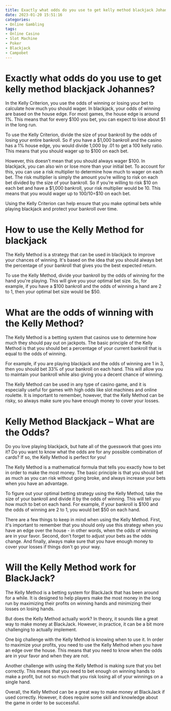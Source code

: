 ```yaml
---
title: Exactly what odds do you use to get kelly method blackjack Johannes
date: 2023-01-20 15:51:16
categories:
- Online Gambling
tags:
- Online Casino
- Slot Machine
- Poker
- Blackjack
- Campobet
---
```



#  Exactly what odds do you use to get kelly method blackjack Johannes?

In the Kelly Criterion, you use the odds of winning or losing your bet to calculate how much you should wager. In blackjack, your odds of winning are based on the house edge. For most games, the house edge is around 1%. This means that for every $100 you bet, you can expect to lose about $1 in the long run.

To use the Kelly Criterion, divide the size of your bankroll by the odds of losing your entire bankroll. So if you have a $1,000 bankroll and the casino has a 1% house edge, you would divide 1,000 by .01 to get a 100 kelly ratio. This means that you should wager up to $100 on each bet.

However, this doesn’t mean that you should always wager $100. In blackjack, you can also win or lose more than your initial bet. To account for this, you can use a risk multiplier to determine how much to wager on each bet. The risk multiplier is simply the amount you’re willing to risk on each bet divided by the size of your bankroll. So if you’re willing to risk $10 on each bet and have a $1,000 bankroll, your risk multiplier would be 10. This means that you would wager up to $100/$10=$10 on each bet.

Using the Kelly Criterion can help ensure that you make optimal bets while playing blackjack and protect your bankroll over time.

#  How to use the Kelly Method for blackjack

The Kelly Method is a strategy that can be used in blackjack to improve your chances of winning. It's based on the idea that you should always bet the percentage of your bankroll that gives you the best expected return.

To use the Kelly Method, divide your bankroll by the odds of winning for the hand you're playing. This will give you your optimal bet size. So, for example, if you have a $100 bankroll and the odds of winning a hand are 2 to 1, then your optimal bet size would be $50.

#  What are the odds of winning with the Kelly Method? 

The Kelly Method is a betting system that casinos use to determine how much they should pay out on jackpots. The basic principle of the Kelly Method is that you should bet a percentage of your current bankroll that is equal to the odds of winning. 

For example, if you are playing blackjack and the odds of winning are 1 in 3, then you should bet 33% of your bankroll on each hand. This will allow you to maintain your bankroll while also giving you a decent chance of winning. 

The Kelly Method can be used in any type of casino game, and it is especially useful for games with high odds like slot machines and online roulette. It is important to remember, however, that the Kelly Method can be risky, so always make sure you have enough money to cover your losses.

#  Kelly Method Blackjack – What are the Odds? 

Do you love playing blackjack, but hate all of the guesswork that goes into it? Do you want to know what the odds are for any possible combination of cards? If so, the Kelly Method is perfect for you!

The Kelly Method is a mathematical formula that tells you exactly how to bet in order to make the most money. The basic principle is that you should bet as much as you can risk without going broke, and always increase your bets when you have an advantage.

To figure out your optimal betting strategy using the Kelly Method, take the size of your bankroll and divide it by the odds of winning. This will tell you how much to bet on each hand. For example, if your bankroll is $100 and the odds of winning are 2 to 1, you would bet $50 on each hand.

There are a few things to keep in mind when using the Kelly Method. First, it's important to remember that you should only use this strategy when you have an edge over the house - in other words, when the odds of winning are in your favor. Second, don't forget to adjust your bets as the odds change. And finally, always make sure that you have enough money to cover your losses if things don't go your way.

#  Will the Kelly Method work for BlackJack?

The Kelly Method is a betting system for BlackJack that has been around for a while. It is designed to help players make the most money in the long run by maximizing their profits on winning hands and minimizing their losses on losing hands.

But does the Kelly Method actually work? In theory, it sounds like a great way to make money at BlackJack. However, in practice, it can be a bit more challenging to actually implement.

One big challenge with the Kelly Method is knowing when to use it. In order to maximize your profits, you need to use the Kelly Method when you have an edge over the house. This means that you need to know when the odds are in your favor and when they are not.

Another challenge with using the Kelly Method is making sure that you bet correctly. This means that you need to bet enough on winning hands to make a profit, but not so much that you risk losing all of your winnings on a single hand.

Overall, the Kelly Method can be a great way to make money at BlackJack if used correctly. However, it does require some skill and knowledge about the game in order to be successful.